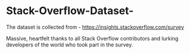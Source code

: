 # Stack-Overflow-Dataset-
The dataset is collected from - https://insights.stackoverflow.com/survey

Massive, heartfelt thanks to all Stack Overflow contributors and lurking developers of the world who took part in the survey.
